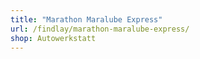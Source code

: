 ```yaml
---
title: "Marathon Maralube Express"
url: /findlay/marathon-maralube-express/
shop: Autowerkstatt
---
```

